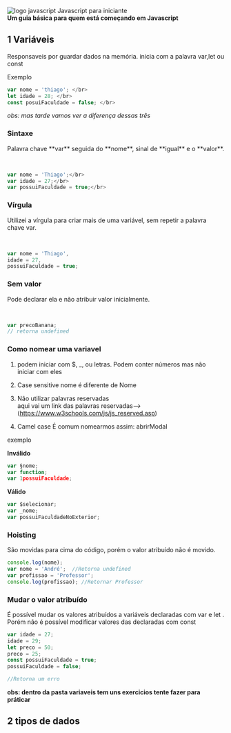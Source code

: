 ![logo javascript](https://cdn.iconscout.com/icon/free/png-256/javascript-2752148-2284965.png) Javascript para iniciante </br>
__Um guia básica para quem está começando em Javascript__
## 1 Variáveis
Responsaveis por guardar dados na memória.
inicia com a palavra var,let ou const

<p>
Exemplo
</p>

~~~javascript
var nome = 'thiago'; </br>                            
let idade = 28; </br>
const posuiFaculdade = false; </br>
~~~

_obs: mas tarde vamos ver a diferença dessas três_

### Sintaxe

<p>
Palavra chave **var** seguida do **nome**, sinal de **igual** e o **valor**.
</p>
</br>

~~~javascript
var nome = 'Thiago';</br>
var idade = 27;</br>
var possuiFaculdade = true;</br>
~~~

### Vírgula
<p>
Utilizei a vírgula para criar mais de uma variável, sem repetir a
palavra chave var.</p>
</br>

~~~javascript
var nome = 'Thiago',
idade = 27,
possuiFaculdade = true;
~~~
### Sem valor
<p>
Pode declarar ela e não atribuir valor inicialmente.
</p>
</br>

~~~javascript
var precoBanana;
// retorna undefined
~~~

### Como nomear uma variavel

1. podem iniciar com $, _, ou letras.
Podem conter números mas não iniciar com eles

2. Case sensitive
nome é diferente de Nome

3. Não utilizar palavras reservadas</br>
aqui vai um link das palavras reservadas--> (https://www.w3schools.com/js/js_reserved.asp)

4. Camel case
É comum nomearmos assim: abrirModal

<p>
exemplo
</p>

__Inválido__
~~~javascript
var §nome;
var function;
var 1possuiFaculdade;
~~~
__Válido__
~~~javascript
var $selecionar;
var _nome;
var possuiFaculdadeNoExterior;
~~~

### Hoisting
<p>
São movidas para cima do código, porém o valor atribuído não é
movido.
</p>

~~~javascript
console.log(nome);
var nome = 'André';  //Retorna undefined
var profissao = 'Professor';
console.log(profissao); //Retornar Professor
~~~

### Mudar o valor atribuído
<p>É possível mudar os valores atribuídos a variáveis declaradas com
var e let . Porém não é possível modificar valores das declaradas com const</p>

~~~javascript
var idade = 27;
idade = 29;
let preco = 50;
preco = 25;
const possuiFaculdade = true;
possuiFaculdade = false;

//Retorna um erro
~~~
**obs: dentro da pasta variaveis tem uns exercicios tente fazer para práticar**

## 2 tipos de dados
